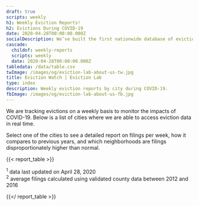 ```yaml
---
draft: true
scripts: weekly
h1: Weekly Eviction Reports!
h2: Evictions During COVID-19
date: 2020-04-28T00:00:00.000Z
socialDescription: We’ve built the first nationwide database of evictions.
cascade:
  childof: weekly-reports
  scripts: weekly
  date: 2020-04-28T00:00:00.000Z
tabledata: /data/table.csv
twImage: /images/og/eviction-lab-about-us-tw.jpg
title: Eviction Watch | Eviction Lab
type: index
description: Weekly eviction reports by city during COVID-19.
fbImage: /images/og/eviction-lab-about-us-fb.jpg
---
```


We are tracking evictions on a weekly basis to monitor the impacts of COVID-19. Below is a list of cities where we are able to access eviction data in real time.

Select one of the cities to see a detailed report on filings per week, how it compares to previous years, and which neighborhoods are filings disproportionately higher than normal.

{{< report_table >}}

  <sup>1</sup> data last updated on April 28, 2020 <br/>
  <sup>2</sup> average filings calculated using validated county data between 2012 and 2016

{{</ report_table >}}